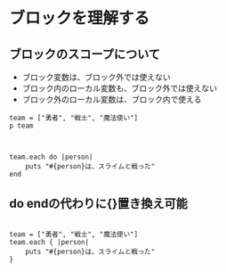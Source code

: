 # ブロックを理解する

## ブロックのスコープについて
- ブロック変数は、ブロック外では使えない
- ブロック内のローカル変数も、ブロック外では使えない
- ブロック外のローカル変数は、ブロック内で使える

```
team = ["勇者", "戦士", "魔法使い"]
p team



team.each do |person|
    puts "#{person}は、スライムと戦った"
end
```

## do endの代わりに{}置き換え可能
```

team = ["勇者", "戦士", "魔法使い"]
team.each { |person|
    puts "#{person}は、スライムと戦った"
}
```

